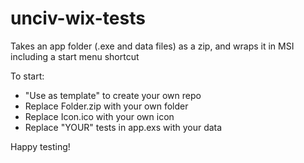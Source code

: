 # unciv-wix-tests

Takes an app folder (.exe and data files) as a zip, and wraps it in MSI including a start menu shortcut

To start:

- "Use as template" to create your own repo
- Replace Folder.zip with your own folder
- Replace Icon.ico with your own icon
- Replace "YOUR" tests in app.exs with your data

Happy testing!